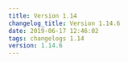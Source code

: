 ```yaml
---
title: Version 1.14
changelog_title: Version 1.14.6
date: 2019-06-17 12:46:02 
tags: changelogs 1.14
version: 1.14.6
---
```

<script src="https://gist.github.com/spinnaker-release/3eeb3e0cd59152a17be97ad0c808d225.js"/>